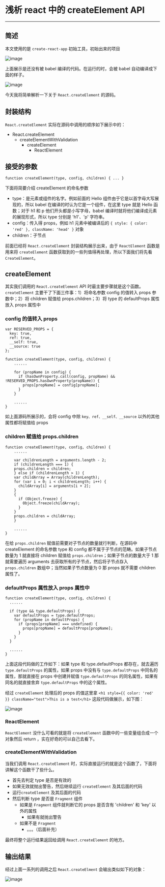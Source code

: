 # 浅析 react 中的 createElement API
----
## 简述

本文使用的是 `create-react-app` 初始工具，初始出来的项目  

![image](http://pf7iamiw1.bkt.clouddn.com/Snipaste_2018-09-17_23-55-13.png)  

上面展示是还没有被 babel 编译的代码。在运行的时，会被 babel 自动编译成下面的样子。

![image](http://pf7iamiw1.bkt.clouddn.com/Snipaste_2018-09-18_00-22-03.png)

今天我将简单解析一下关于 `React.createElement` 的源码。

## 封装结构
`React.createElement` 实际在源码中调用的顺序如下展示中的：

- React.createElement
    - createElementWithValidation
        - createElement
            - ReactElement

## 接受的参数
```
function createElement(type, config, children) { ... }
```
下面将简要介绍 createElement 的命名参数
- type：是元素或组件的名字。例如前面的 Hello 组件由于它是以首字母大写展现的，所以 babel 在编译的时认为它是一个组件，在这里 type 就是 Hello 函数；对于 h1 和 p 他们开头都是小写字母，babel 编译时就将他们编译成元素的展现形式，所以 type 分别是 'h1'、'p' 字符串。
- config：传入得 props，例如 h1 元素中被编译后的 `{ style: { color: 'red' }, className: 'head' }` 对象
- children：子节点

前面已经将 `React.createElement` 封装结构展示出来，由于 `ReactElement` 函数是用来将 `createElement` 函数获取到的一些列值得再处理，所以下面我们将先看 `CreateElement`。

## createElement
其实我们调用的 `React.createElement` API 时最主要步骤就是这个函数。`createElement` 主要干了下面三件事：1）将命名参数 config 的值转入 props 参数中；2）将 children 赋值给 props.children；3）将 type 的 defaultProps 属性放入 props 属性中

### config 的值转入 props
```
var RESERVED_PROPS = {
  key: true,
  ref: true,
  __self: true,
  __source: true
};

function createElement(type, config, children) {
    ......
    
    for (propName in config) {
      if (hasOwnProperty.call(config, propName) && !RESERVED_PROPS.hasOwnProperty(propName)) {
        props[propName] = config[propName];
      }
    }
    
    ......
}
```
如上面源码所展示的，会将 config 中除 `key、ref、__self、__source` 以外的其他属性都将赋值给 props

### children 赋值给 props.children
```
function createElement(type, config, children) {
    ......
    
    var childrenLength = arguments.length - 2;
    if (childrenLength === 1) {
    props.children = children;
    } else if (childrenLength > 1) {
    var childArray = Array(childrenLength);
    for (var i = 0; i < childrenLength; i++) {
      childArray[i] = arguments[i + 2];
    }
    {
      if (Object.freeze) {
        Object.freeze(childArray);
      }
    }
    props.children = childArray;
    }
    
    ......
}
```
在给 `props.children` 赋值前需要对子节点的数量就行判断，在源码中 createElement 的命名参数 type 和 config 都不属于子节点的范畴。如果子节点数量为 1 就直接将 children 赋值给 `props.children`；如果子节点的数量大于 1 那就需要遍历 arguments 去获取所有的子节点，然后将子节点存入 `props.children` 数组中；当然如果子节点数量为 0 那 props 就不需要 children 属性了。

### defaultProps 属性放入 props 属性中
```
function createElement(type, config, children) {
  ......
    
  if (type && type.defaultProps) {
    var defaultProps = type.defaultProps;
    for (propName in defaultProps) {
      if (props[propName] === undefined) {
        props[propName] = defaultProps[propName];
      }
    }
  }
  
  ......
}
```
上面这段代码做的工作如下：如果 type 和 type.defaultProps 都存在，就去遍历 `type.defaultProps` 的属性，如果 props 中没有与 `type.defaultProps` 中同名的属性，那就直接在 props 中创建并赋值 `type.defaultProps` 的同名属性，如果有同名的就直接舍弃 `type.defaultProps` 中的这个属性。

经过 `createElement` 处理后的 props 的值这里拿 `<h1 style={{ color: 'red' }} className="test">This is a test</h1>` 这段代码做展示，如下图：

![image](http://pf7iamiw1.bkt.clouddn.com/Snipaste_2018-09-18_15-33-42.png)

### ReactElement
`ReactElement` 没什么可看的就是将 `createElement` 函数中的一些变量组合成一个对象然后 return ，实在好奇的可以自己去看下。

### createElementWithValidation
当我们调用 `React.createElement` 时，实际直接运行的就是这个函数了，下面将讲解这个函数干了些什么。

- 首先去判定 type 是否是有效的
- 如果无效就抛出警告，然后继续运行 `createElement` 及其后面的代码
- 运行`createElement` 及其后面的代码
- 然后判断 type 是否是 `Fragment` 组件
    - 如果是 `Fragment` 组件就判断它的 props 是否含有 'children' 和 'key' 以外的属性
        - 如果有就抛出警告
    - 如果不是 `Fragment`
        - 。。。（后面补充）

最终将整个运行结果返回给调用 `React.createElement` 的地方。

## 输出结果
经过上面一系列的调用之后 `React.createElment` 会输出类似如下的对象：

![image](http://pf7iamiw1.bkt.clouddn.com/Snipaste_2018-09-18_00-17-57.png)